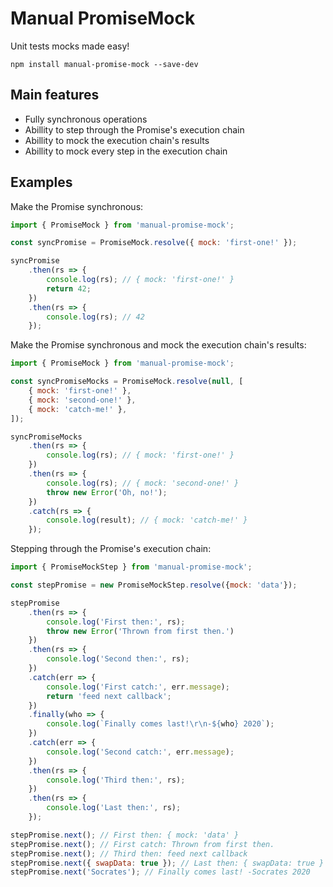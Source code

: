 # Manual PromiseMock

Unit tests mocks made easy!

```npm install manual-promise-mock --save-dev```

## Main features
- Fully synchronous operations
- Abillity to step through the Promise's execution chain
- Abillity to mock the execution chain's results 
- Abillity to mock every step in the execution chain

## Examples

Make the Promise synchronous:
```javascript
import { PromiseMock } from 'manual-promise-mock';

const syncPromise = PromiseMock.resolve({ mock: 'first-one!' });

syncPromise
    .then(rs => {
        console.log(rs); // { mock: 'first-one!' }
        return 42;
    })
    .then(rs => {
        console.log(rs); // 42
    });
```

Make the Promise synchronous and mock the execution chain's results: 
```javascript
import { PromiseMock } from 'manual-promise-mock';

const syncPromiseMocks = PromiseMock.resolve(null, [
    { mock: 'first-one!' },
    { mock: 'second-one!' },
    { mock: 'catch-me!' },
]);

syncPromiseMocks
    .then(rs => {
        console.log(rs); // { mock: 'first-one!' }
    })
    .then(rs => {
        console.log(rs); // { mock: 'second-one!' }
        throw new Error('Oh, no!');
    })
    .catch(rs => {
        console.log(result); // { mock: 'catch-me!' }
    });
```

Stepping through the Promise's execution chain:
```javascript
import { PromiseMockStep } from 'manual-promise-mock';

const stepPromise = new PromiseMockStep.resolve({mock: 'data'});

stepPromise
    .then(rs => {
        console.log('First then:', rs);
        throw new Error('Thrown from first then.')
    })
    .then(rs => {
        console.log('Second then:', rs);
    })
    .catch(err => {
        console.log('First catch:', err.message);
        return 'feed next callback';
    })
    .finally(who => {
        console.log(`Finally comes last!\r\n-${who} 2020`);
    })
    .catch(err => {
        console.log('Second catch:', err.message);
    })
    .then(rs => {
        console.log('Third then:', rs);
    })
    .then(rs => {
        console.log('Last then:', rs);
    });

stepPromise.next(); // First then: { mock: 'data' }
stepPromise.next(); // First catch: Thrown from first then.
stepPromise.next(); // Third then: feed next callback
stepPromise.next({ swapData: true }); // Last then: { swapData: true }
stepPromise.next('Socrates'); // Finally comes last! -Socrates 2020
```
